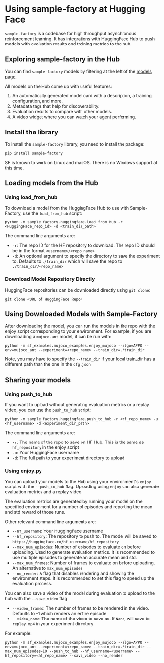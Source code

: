 # Using sample-factory at Hugging Face

`sample-factory` is a codebase for high throughput asynchronous reinforcement learning. It has integrations with HuggingFace Hub to push models with evaluation results and training metrics to the hub.


## Exploring sample-factory in the Hub

You can find `sample-factory` models by filtering at the left of the [models page](https://huggingface.co/models?library=sample-factory).

All models on the Hub come up with useful features:
1. An automatically generated model card with a description, a training configuration, and more.
2. Metadata tags that help for discoverability.
3. Evaluation results to compare with other models.
4. A video widget where you can watch your agent performing.


## Install the library
To install the `sample-factory` library, you need to install the package:

`pip install sample-factory`

SF is known to work on Linux and macOS. There is no Windows support at this time.

## Loading models from the Hub
### Using load_from_hub

To download a model from the HuggingFace Hub to use with Sample-Factory, use the `load_from_hub` script:

```
python -m sample_factory.huggingface.load_from_hub -r <HuggingFace_repo_id> -d <train_dir_path>
```

The command line arguments are:

- `-r`: The repo ID for the HF repository to download. The repo ID should be in the format `<username>/<repo_name>`
- `-d`: An optional argument to specify the directory to save the experiment to. Defaults to `./train_dir` which will save the repo to `./train_dir/<repo_name>`

### Download Model Repository Directly

HuggingFace repositories can be downloaded directly using `git clone`:

```
git clone <URL of HuggingFace Repo>
```

## Using Downloaded Models with Sample-Factory

After downloading the model, you can run the models in the repo with the enjoy script corresponding to your environment. For example, if you are downloading a `mujoco-ant` model, it can be run with:

```
python -m sf_examples.mujoco_examples.enjoy_mujoco --algo=APPO --env=mujoco_ant --experiment=<repo_name> --train_dir=./train_dir
```

Note, you may have to specify the `--train_dir` if your local train_dir has a different path than the one in the `cfg.json`

## Sharing your models
### Using push_to_hub

If you want to upload without generating evaluation metrics or a replay video, you can use the `push_to_hub` script:

```
python -m sample_factory.huggingface.push_to_hub -r <hf_repo_name> -u <hf_username> -d <experiment_dir_path>
```

The command line arguments are:

- `-r`: The name of the repo to save on HF Hub. This is the same as `hf_repository` in the enjoy script
- `-u`: Your HuggingFace username
- `-d`: The full path to your experiment directory to upload


### Using enjoy.py

You can upload your models to the Hub using your environment's `enjoy` script with the `--push_to_hub` flag. Uploading using `enjoy` can also generate evaluation metrics and a replay video.

The evaluation metrics are generated by running your model on the specified environment for a number of episodes and reporting the mean and std reward of those runs.

Other relevant command line arguments are:

- `--hf_username`: Your HuggingFace username
- `--hf_repository`: The repository to push to. The model will be saved to `https://huggingface.co/hf_username/hf_repository`
- `--max_num_episodes`: Number of episodes to evaluate on before uploading. Used to generate evaluation metrics. It is recommended to use multiple episodes to generate an accurate mean and std.
- `--max_num_frames`: Number of frames to evaluate on before uploading. An alternative to `max_num_episodes`
- `--no_render`: A flag that disables rendering and showing the environment steps. It is recommended to set this flag to speed up the evaluation process.

You can also save a video of the model during evaluation to upload to the hub with the `--save_video` flag

- `--video_frames`: The number of frames to be rendered in the video. Defaults to -1 which renders an entire episode
- `--video_name`: The name of the video to save as. If `None`, will save to `replay.mp4` in your experiment directory

For example:

```
python -m sf_examples.mujoco_examples.enjoy_mujoco --algo=APPO --env=mujoco_ant --experiment=<repo_name> --train_dir=./train_dir --max_num_episodes=10 --push_to_hub --hf_username=<username> --hf_repository=<hf_repo_name> --save_video --no_render
```

